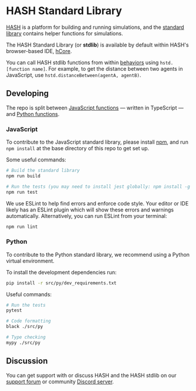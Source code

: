 # HASH Standard Library

[HASH](https://hash.ai) is a platform for building and running simulations, and the [standard library](https://docs.hash.ai/core/libraries) contains helper functions for simulations.

The HASH Standard Library (or **stdlib**) is available by default within HASH's browser-based IDE, [hCore](https://hash.ai/platform/core).

You can call HASH stdlib functions from within [behaviors](https://docs.hash.ai/core/behaviors) using `hstd.[function name]`. For example, to get the distance between two agents in JavaScript, use `hstd.distanceBetween(agentA, agentB)`.

## Developing

The repo is split between [JavaScript functions](https://github.com/hashintel/hash/tree/master/packages/engine/stdlib/src/ts) — written in TypeScript — and [Python functions](https://github.com/hashintel/hash/tree/master/packages/engine/stdlib/src/py).

### JavaScript

To contribute to the JavaScript standard library, please install [npm](https://www.npmjs.com/get-npm), and run `npm install` at the base directory of this repo to get set up.

Some useful commands:

```sh
# Build the standard library
npm run build

# Run the tests (you may need to install jest globally: npm install -g jest)
npm run test
```

We use ESLint to help find errors and enforce code style. Your editor or IDE likely has an ESLint plugin which will show these errors and warnings automatically. Alternatively, you can run ESLint from your terminal:

```sh
npm run lint
```

### Python

To contribute to the Python standard library, we recommend using a Python virtual
environment.

To install the development dependencies run:

```sh
pip install -r src/py/dev_requirements.txt
```

Useful commands:

```sh
# Run the tests
pytest

# Code formatting
black ./src/py

# Type checking
mypy ./src/py
```

## Discussion

You can get support with or discuss HASH and the HASH stdlib on our [support forum](https://hash.community/) or community [Discord server](https://hash.ai/discord).
